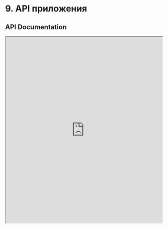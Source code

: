 # 9. API приложения

## API Documentation
<iframe src="https://petstore.swagger.io/?url=https://raw.githubusercontent.com/Mimitrii/RoboPoint/main/swagger.yaml" width="100%" height="600px"></iframe>


